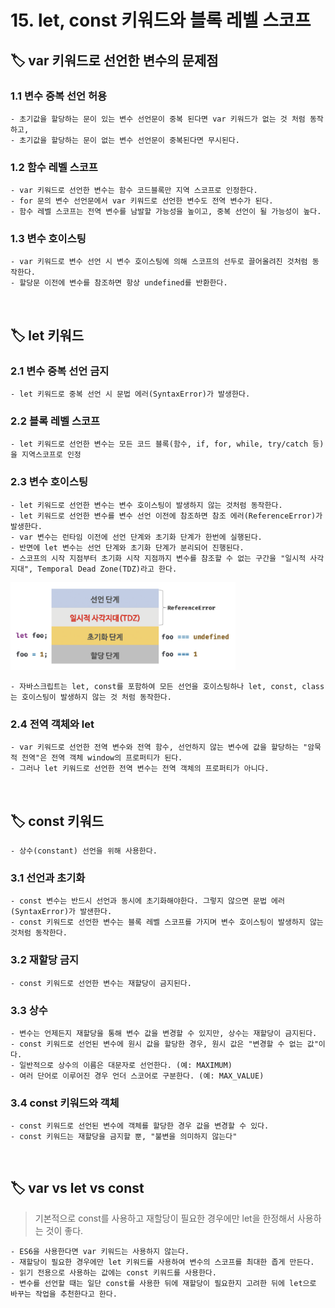 # 15. let, const 키워드와 블록 레벨 스코프

## 🏷 var 키워드로 선언한 변수의 문제점

### 1.1 변수 중복 선언 허용

```
- 초기값을 할당하는 문이 있는 변수 선언문이 중복 된다면 var 키워드가 없는 것 처럼 동작하고,
- 초기값을 할당하는 문이 없는 변수 선언문이 중복된다면 무시된다.
```

### 1.2 함수 레벨 스코프

```
- var 키워드로 선언한 변수는 함수 코드블록만 지역 스코프로 인정한다.
- for 문의 변수 선언문에서 var 키워드로 선언한 변수도 전역 변수가 된다.
- 함수 레벨 스코프는 전역 변수를 남발할 가능성을 높이고, 중복 선언이 될 가능성이 높다.
```

### 1.3 변수 호이스팅

```
- var 키워드로 변수 선언 시 변수 호이스팅에 의해 스코프의 선두로 끌어올려진 것처럼 동작한다.
- 할당문 이전에 변수를 참조하면 항상 undefined를 반환한다.
```

<br />

## 🏷 let 키워드

### 2.1 변수 중복 선언 금지

```
- let 키워드로 중복 선언 시 문법 에러(SyntaxError)가 발생한다.
```

### 2.2 블록 레벨 스코프

```
- let 키워드로 선언한 변수는 모든 코드 블록(함수, if, for, while, try/catch 등)을 지역스코프로 인정
```

### 2.3 변수 호이스팅

```
- let 키워드로 선언한 변수는 변수 호이스팅이 발생하지 않는 것처럼 동작한다.
- let 키워드로 선언한 변수를 변수 선언 이전에 참조하면 참조 에러(ReferenceError)가 발생한다.
- var 변수는 런타임 이전에 선언 단계와 초기화 단계가 한번에 실행된다.
- 반면에 let 변수는 선언 단계와 초기화 단계가 분리되어 진행된다.
- 스코프의 시작 지점부터 초기화 시작 지점까지 변수를 참조할 수 없는 구간을 "일시적 사각지대", Temporal Dead Zone(TDZ)라고 한다.
```

<img src="../images/tdz.png" width="360" />

```
- 자바스크립트는 let, const를 포함하여 모든 선언을 호이스팅하나 let, const, class는 호이스팅이 발생하지 않는 것 처럼 동작한다.
```

### 2.4 전역 객체와 let

```
- var 키워드로 선언한 전역 변수와 전역 함수, 선언하지 않는 변수에 값을 할당하는 "암묵적 전역"은 전역 객체 window의 프로퍼티가 된다.
- 그러나 let 키워드로 선언한 전역 변수는 전역 객체의 프로퍼티가 아니다.
```

<br />

## 🏷 const 키워드

```
- 상수(constant) 선언을 위해 사용한다.
```

### 3.1 선언과 초기화

```
- const 변수는 반드시 선언과 동시에 초기화해야한다. 그렇지 않으면 문법 에러(SyntaxError)가 발샌한다.
- const 키워드로 선언한 변수는 블록 레벨 스코프를 가지며 변수 호이스팅이 발생하지 않는 것처럼 동작한다.
```

### 3.2 재할당 금지

```
- const 키워드로 선언한 변수는 재할당이 금지된다.
```

### 3.3 상수

```
- 변수는 언제든지 재할당을 통해 변수 값을 변경할 수 있지만, 상수는 재할당이 금지된다.
- const 키워드로 선언된 변수에 원시 값을 할당한 경우, 원시 값은 "변경할 수 없는 값"이다.
- 일반적으로 상수의 이름은 대문자로 선언한다. (예: MAXIMUM)
- 여러 단어로 이루어진 경우 언더 스코어로 구분한다. (예: MAX_VALUE)
```

### 3.4 const 키워드와 객체

```
- const 키워드로 선언된 변수에 객체를 할당한 경우 값을 변경할 수 있다.
- const 키워드는 재할당을 금지할 뿐, "불변을 의미하지 않는다"
```

<br />

## 🏷 var vs let vs const

> 기본적으로 const를 사용하고 재할당이 필요한 경우에만 let을 한정해서 사용하는 것이 좋다.

```
- ES6을 사용한다면 var 키워드는 사용하지 않는다.
- 재할당이 필요한 경우에만 let 키워드를 사용하여 변수의 스코프를 최대한 좁게 만든다.
- 읽기 전용으로 사용하는 값에는 const 키워드를 사용한다.
- 변수를 선언할 때는 일단 const를 사용한 뒤에 재할당이 필요한지 고려한 뒤에 let으로 바꾸는 작업을 추천한다고 한다.
```
